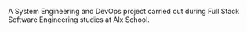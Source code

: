 A System Engineering and DevOps project carried out during Full Stack Software Engineering studies at Alx School.
